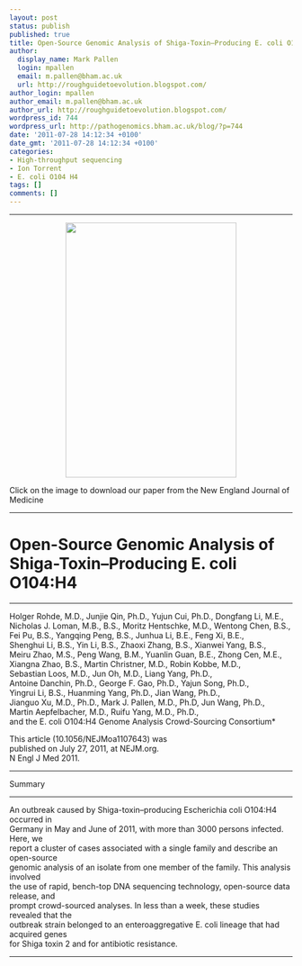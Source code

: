 ```yaml
---
layout: post
status: publish
published: true
title: Open-Source Genomic Analysis of Shiga-Toxin–Producing E. coli O104 H4
author:
  display_name: Mark Pallen
  login: mpallen
  email: m.pallen@bham.ac.uk
  url: http://roughguidetoevolution.blogspot.com/
author_login: mpallen
author_email: m.pallen@bham.ac.uk
author_url: http://roughguidetoevolution.blogspot.com/
wordpress_id: 744
wordpress_url: http://pathogenomics.bham.ac.uk/blog/?p=744
date: '2011-07-28 14:12:34 +0100'
date_gmt: '2011-07-28 14:12:34 +0100'
categories:
- High-throughput sequencing
- Ion Torrent
- E. coli O104 H4
tags: []
comments: []
---
```

<hr />
<p style="text-align: center;"><a href="http://www.nejm.org/doi/pdf/10.1056/NEJMoa1107643" target="_blank"><img class="size-full wp-image-745 aligncenter" title="NEJM" src="http://pathogenomics.bham.ac.uk/blog/wp-content/uploads/NEJM.jpg" alt="" width="304" height="453" /></a></p>
<div>Click on the image to download our paper from the New England Journal of Medicine</div>
<hr />
<h1>Open-Source Genomic Analysis of Shiga-Toxin–Producing E. coli O104:H4</h1>
<hr />Holger Rohde, M.D., Junjie Qin, Ph.D., Yujun Cui, Ph.D., Dongfang Li, M.E.,<br />
Nicholas J. Loman, M.B., B.S., Moritz Hentschke, M.D., Wentong Chen, B.S.,<br />
Fei Pu, B.S., Yangqing Peng, B.S., Junhua Li, B.E., Feng Xi, B.E.,<br />
Shenghui Li, B.S., Yin Li, B.S., Zhaoxi Zhang, B.S., Xianwei Yang, B.S.,<br />
Meiru Zhao, M.S., Peng Wang, B.M., Yuanlin Guan, B.E., Zhong Cen, M.E.,<br />
Xiangna Zhao, B.S., Martin Christner, M.D., Robin Kobbe, M.D.,<br />
Sebastian Loos, M.D., Jun Oh, M.D., Liang Yang, Ph.D.,<br />
Antoine Danchin, Ph.D., George F. Gao, Ph.D., Yajun Song, Ph.D.,<br />
Yingrui Li, B.S., Huanming Yang, Ph.D., Jian Wang, Ph.D.,<br />
Jianguo Xu, M.D., Ph.D., Mark J. Pallen, M.D., Ph.D, Jun Wang, Ph.D.,<br />
Martin Aepfelbacher, M.D., Ruifu Yang, M.D., Ph.D.,<br />
and the E. coli O104:H4 Genome Analysis Crowd-Sourcing Consortium*</p>
<p>This article (10.1056/NEJMoa1107643) was<br />
published on July 27, 2011, at NEJM.org.<br />
N Engl J Med 2011.</p>
<hr />Summary</p>
<hr />An outbreak caused by Shiga-toxin–producing Escherichia coli O104:H4 occurred in<br />
Germany in May and June of 2011, with more than 3000 persons infected. Here, we<br />
report a cluster of cases associated with a single family and describe an open-source<br />
genomic analysis of an isolate from one member of the family. This analysis involved<br />
the use of rapid, bench-top DNA sequencing technology, open-source data release, and<br />
prompt crowd-sourced analyses. In less than a week, these studies revealed that the<br />
outbreak strain belonged to an enteroaggregative E. coli lineage that had acquired genes<br />
for Shiga toxin 2 and for antibiotic resistance.</p>
<hr />
